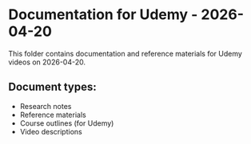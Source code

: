 # Documentation for Udemy - 2026-04-20

This folder contains documentation and reference materials for Udemy videos on 2026-04-20.

## Document types:
- Research notes
- Reference materials
- Course outlines (for Udemy)
- Video descriptions
